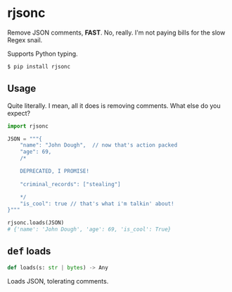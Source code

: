 # rjsonc
Remove JSON comments, **FAST**. No, really. I'm not paying bills for the slow Regex snail.

Supports Python typing.

```sh
$ pip install rjsonc
```

## Usage
Quite literally. I mean, all it does is removing comments. What else do you expect?

```python
import rjsonc

JSON = """{
    "name": "John Dough",  // now that's action packed
    "age": 69,
    /*

    DEPRECATED, I PROMISE!
    
    "criminal_records": ["stealing"]

    */
    "is_cool": true // that's what i'm talkin' about!
}"""

rjsonc.loads(JSON)
# {'name': 'John Dough', 'age': 69, 'is_cool': True}
```

## <kbd>def</kbd> loads
```python
def loads(s: str | bytes) -> Any
```

Loads JSON, tolerating comments.
